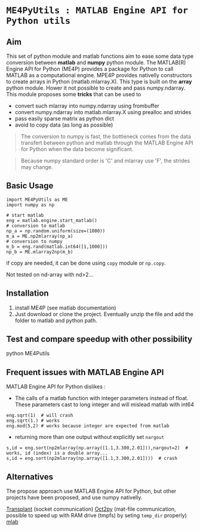 `ME4PyUtils : MATLAB Engine API for Python utils`
============


## Aim

This set of python module and matlab functions aim to ease some data type conversion between **matlab** and **numpy** python module.
The MATLAB(R) Engine API for Python (ME4P) provides a package for Python to call MATLAB as a computational engine. 
MPE4P provides nativelly constructors to create arrays in Python (matlab.mlarray.X). This type is built on the **array** python module. 
Hower it not possible to create and pass numpy.ndarray. This module proposes some **tricks** that can be used to 
  - convert such mlarray into numpy.ndarray using frombuffer
  - convert numpy.ndarray into matlab.mlarray.X using prealloc and strides
  - pass easily sparse matrix as python dict
  - avoid to copy data (as long as possible)
	
>The conversion to numpy is fast, the bottleneck comes from the data transfert between python and matlab through the MATLAB Engine API for Python when the data become significant.

>Because numpy standard order is 'C' and mlarray use 'F', the strides may change.

## Basic Usage

```
import ME4PyUtils as ME
import numpy as np

# start matlab
eng = matlab.engine.start_matlab()
# conversion to matlab
np_a = np.random.uniform(size=(1000))
m_a = ME.np2mlarray(np_a)
# conversion to numpy
m_b = eng.rand(matlab.int64([1,1000]))
np_b = ME.mlarray2np(m_b)

```
if copy are needed, it can be done using `copy` module or `np.copy`.

Not tested on nd-array with nd>2...

## Installation
 1. install ME4P (see matlab documentation)
 2. Just download or clone the project. Eventually unzip the file and add the folder to matlab and python path.

## Test and compare speedup with other possibility
python ME4Putils

## Frequent issues with MATLAB Engine API

MATLAB Engine API for Python dislikes :
  - The calls of a matlab function with integer parameters instead of float. These parameters cast to long integer and will mislead matlab with int64
```
eng.sqrt(1)  # will crash
eng.sqrt(1.) # works
eng.mod(5,2) # works because integer are expected from matlab

```
  - returning more than one output without explicitly set `nargout`
```
s,id = eng.sort(np2mlarray(np.array([1.1,3.300,2.01])),nargout=2)  # works, id (index) is a double array...
s,id = eng.sort(np2mlarray(np.array([1.1,3.300,2.01])))  # crash
```


## Alternatives
The propose approach use MATLAB Engine API for Python, but other projects have been proposed, and use numpy nativelly.

[Transplant](https://github.com/bastibe/transplant) (socket communication)
[Oct2py](https://github.com/blink1073/oct2py) (mat-file communication, possible to speed up with RAM drive (tmpfs) by seting `temp_dir` properly)
[mlab](https://github.com/ewiger/mlab)
